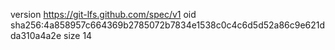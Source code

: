 version https://git-lfs.github.com/spec/v1
oid sha256:4a858957c664369b2785072b7834e1538c0c4c6d5d52a86c9e621dda310a4a2e
size 14
